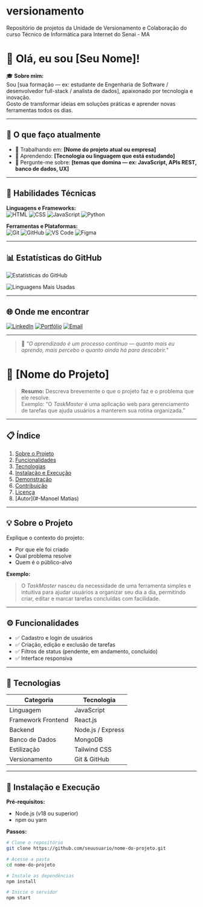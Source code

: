 # versionamento
Repositório de projetos da Unidade de Versionamento e Colaboração do curso Técnico de Informática para Internet do Senai - MA

# 👋 Olá, eu sou [Seu Nome]!

🎓 **Sobre mim:**  
Sou [sua formação — ex: estudante de Engenharia de Software / desenvolvedor full-stack / analista de dados], apaixonado por tecnologia e inovação.  
Gosto de transformar ideias em soluções práticas e aprender novas ferramentas todos os dias.

---

## 💼 O que faço atualmente
- 🔭 Trabalhando em: **[Nome do projeto atual ou empresa]**  
- 🌱 Aprendendo: **[Tecnologia ou linguagem que está estudando]**  
- 💬 Pergunte-me sobre: **[temas que domina — ex: JavaScript, APIs REST, banco de dados, UX]**

---

## 🧠 Habilidades Técnicas

**Linguagens e Frameworks:**  
![HTML](https://img.shields.io/badge/HTML5-E34F26?logo=html5&logoColor=white)
![CSS](https://img.shields.io/badge/CSS3-1572B6?logo=css3&logoColor=white)
![JavaScript](https://img.shields.io/badge/JavaScript-F7DF1E?logo=javascript&logoColor=black)
![Python](https://img.shields.io/badge/Python-3776AB?logo=python&logoColor=white)

**Ferramentas e Plataformas:**  
![Git](https://img.shields.io/badge/Git-F05032?logo=git&logoColor=white)
![GitHub](https://img.shields.io/badge/GitHub-181717?logo=github&logoColor=white)
![VS Code](https://img.shields.io/badge/VS_Code-007ACC?logo=visualstudiocode&logoColor=white)
![Figma](https://img.shields.io/badge/Figma-F24E1E?logo=figma&logoColor=white)

---

## 📊 Estatísticas do GitHub
![Estatísticas do GitHub](https://github-readme-stats.vercel.app/api?username=seuusuario&show_icons=true&theme=tokyonight)

![Linguagens Mais Usadas](https://github-readme-stats.vercel.app/api/top-langs/?username=seuusuario&layout=compact&theme=tokyonight)

---

## 🌐 Onde me encontrar

[![LinkedIn](https://img.shields.io/badge/LinkedIn-0077B5?logo=linkedin&logoColor=white)](https://linkedin.com/in/seulinkedin)
[![Portfólio](https://img.shields.io/badge/Portfólio-000000?logo=vercel&logoColor=white)](https://seusite.com)
[![Email](https://img.shields.io/badge/Email-D14836?logo=gmail&logoColor=white)](mailto:seuemail@exemplo.com)

---

> 💬 *"O aprendizado é um processo contínuo — quanto mais eu aprendo, mais percebo o quanto ainda há para descobrir."*
# 🚀 [Nome do Projeto]

> **Resumo:** Descreva brevemente o que o projeto faz e o problema que ele resolve.  
> Exemplo: “O *TaskMaster* é uma aplicação web para gerenciamento de tarefas que ajuda usuários a manterem sua rotina organizada.”

---

## 📋 Índice
1. [Sobre o Projeto](#-sobre-o-projeto)
2. [Funcionalidades](#-funcionalidades)
3. [Tecnologias](#-tecnologias)
4. [Instalação e Execução](#-instalação-e-execução)
5. [Demonstração](#-demonstração)
6. [Contribuição](#-contribuição)
7. [Licença](#-licença)
8. [Autor](#-Manoel Matias)

---

## 💡 Sobre o Projeto

Explique o contexto do projeto:  
- Por que ele foi criado  
- Qual problema resolve  
- Quem é o público-alvo  

**Exemplo:**  
> O *TaskMaster* nasceu da necessidade de uma ferramenta simples e intuitiva para ajudar usuários a organizar seu dia a dia, permitindo criar, editar e marcar tarefas concluídas com facilidade.

---

## ⚙️ Funcionalidades

- ✅ Cadastro e login de usuários  
- ✅ Criação, edição e exclusão de tarefas  
- ✅ Filtros de status (pendente, em andamento, concluído)  
- ✅ Interface responsiva  

---

## 🧠 Tecnologias

| Categoria | Tecnologia |
|------------|-------------|
| Linguagem | JavaScript |
| Framework Frontend | React.js |
| Backend | Node.js / Express |
| Banco de Dados | MongoDB |
| Estilização | Tailwind CSS |
| Versionamento | Git & GitHub |

---

## 🧩 Instalação e Execução

**Pré-requisitos:**  
- Node.js (v18 ou superior)  
- npm ou yarn  

**Passos:**
```bash
# Clone o repositório
git clone https://github.com/seuusuario/nome-do-projeto.git

# Acesse a pasta
cd nome-do-projeto

# Instale as dependências
npm install

# Inicie o servidor
npm start
